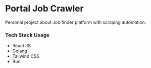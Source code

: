 # Portal Job Crawler

Personal project about Job finder platform with scraping automation.

### Tech Stack Usage

- React JS
- Golang
- Tailwind CSS
- Bun
